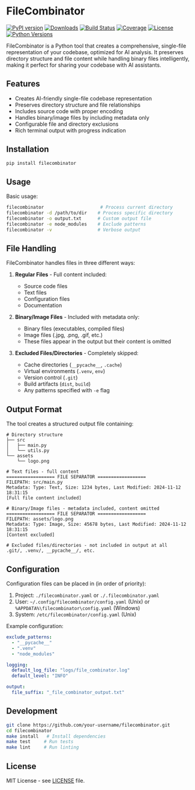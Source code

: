 # FileCombinator

[![PyPI version](https://img.shields.io/pypi/v/<package-name>.svg)](https://pypi.org/project/<package-name>/)
[![Downloads](https://img.shields.io/pypi/dm/<package-name>.svg)](https://pypi.org/project/<package-name>/)
[![Build Status](https://github.com/<user>/<repo>/workflows/CI/badge.svg)](https://github.com/<user>/<repo>/actions)
[![Coverage](https://codecov.io/gh/<user>/<repo>/branch/main/graph/badge.svg)](https://codecov.io/gh/<user>/<repo>)
[![License](https://img.shields.io/github/license/<user>/<repo>.svg)](https://github.com/<user>/<repo>/blob/main/LICENSE)
[![Python Versions](https://img.shields.io/pypi/pyversions/<package-name>.svg)](https://pypi.org/project/<package-name>/)

FileCombinator is a Python tool that creates a comprehensive, single-file representation of your codebase, optimized for AI analysis. It preserves directory structure and file content while handling binary files intelligently, making it perfect for sharing your codebase with AI assistants.

## Features

- Creates AI-friendly single-file codebase representation
- Preserves directory structure and file relationships
- Includes source code with proper encoding
- Handles binary/image files by including metadata only
- Configurable file and directory exclusions
- Rich terminal output with progress indication

## Installation

```bash
pip install filecombinator
```

## Usage

Basic usage:

```bash
filecombinator                     # Process current directory
filecombinator -d /path/to/dir    # Process specific directory
filecombinator -o output.txt      # Custom output file
filecombinator -e node_modules    # Exclude patterns
filecombinator -v                 # Verbose output
```

## File Handling

FileCombinator handles files in three different ways:

1. **Regular Files** - Full content included:
   - Source code files
   - Text files
   - Configuration files
   - Documentation

2. **Binary/Image Files** - Included with metadata only:
   - Binary files (executables, compiled files)
   - Image files (.jpg, .png, .gif, etc.)
   - These files appear in the output but their content is omitted

3. **Excluded Files/Directories** - Completely skipped:
   - Cache directories (`__pycache__`, `.cache`)
   - Virtual environments (`.venv`, `env`)
   - Version control (`.git`)
   - Build artifacts (`dist`, `build`)
   - Any patterns specified with `-e` flag

## Output Format

The tool creates a structured output file containing:

```text
# Directory structure
├── src
│   ├── main.py
│   └── utils.py
└── assets
    └── logo.png

# Text files - full content
================== FILE SEPARATOR ==================
FILEPATH: src/main.py
Metadata: Type: Text, Size: 1234 bytes, Last Modified: 2024-11-12 18:31:15
[Full file content included]

# Binary/Image files - metadata included, content omitted
================== FILE SEPARATOR ==================
FILEPATH: assets/logo.png
Metadata: Type: Image, Size: 45678 bytes, Last Modified: 2024-11-12 18:31:15
[Content excluded]

# Excluded files/directories - not included in output at all
.git/, .venv/, __pycache__/, etc.
```

## Configuration

Configuration files can be placed in (in order of priority):

1. Project: `./filecombinator.yaml` or `./.filecombinator.yaml`
2. User: `~/.config/filecombinator/config.yaml` (Unix) or `%APPDATA%\filecombinator\config.yaml` (Windows)
3. System: `/etc/filecombinator/config.yaml` (Unix)

Example configuration:

```yaml
exclude_patterns:
  - "__pycache__"
  - ".venv"
  - "node_modules"

logging:
  default_log_file: "logs/file_combinator.log"
  default_level: "INFO"

output:
  file_suffix: "_file_combinator_output.txt"
```

## Development

```bash
git clone https://github.com/your-username/filecombinator.git
cd filecombinator
make install   # Install dependencies
make test     # Run tests
make lint     # Run linting
```

## License

MIT License - see [LICENSE](LICENSE) file.
